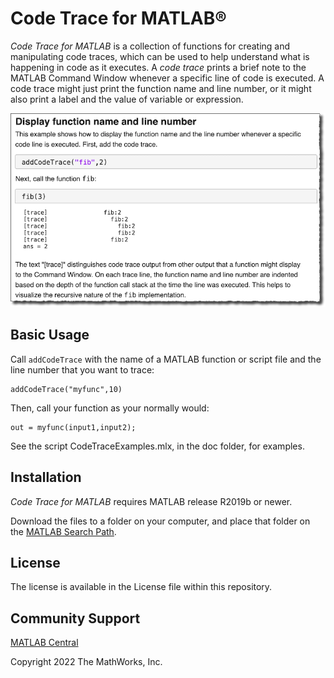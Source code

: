 # Code Trace for MATLAB&reg;

<!-- [![View <File Exchange Title> on File Exchange](https://www.mathworks.com/matlabcentral/images/matlab-file-exchange.svg)](https://www.mathworks.com/matlabcentral/fileexchange/####-file-exchange-title)  -->
<!-- Add this icon to the README if this repo also appears on File Exchange via the "Connect to GitHub" feature --> 

*Code Trace for MATLAB* is a collection of functions for creating and manipulating code traces, which can be used to help understand what is happening in code as it executes. A *code trace* prints a brief note to the MATLAB Command Window whenever a specific line of code is executed. A code trace might just print the function name and line number, or it might also print a label and the value of variable or expression.

![screen shot of displaying a function name and line number](./doc/display-function-name-and-line-number.png)

## Basic Usage 

Call `addCodeTrace` with the name of a MATLAB function or script file and the line number that you want to trace:

```
addCodeTrace("myfunc",10)
```

Then, call your function as your normally would:

```
out = myfunc(input1,input2);
```

See the script CodeTraceExamples.mlx, in the doc folder, for examples.

## Installation

*Code Trace for MATLAB* requires MATLAB release R2019b or newer.

Download the files to a folder on your computer, and place that folder on the [MATLAB Search Path](https://www.mathworks.com/help/matlab/matlab_env/what-is-the-matlab-search-path.html).

## License

The license is available in the License file within this repository.

## Community Support
[MATLAB Central](https://www.mathworks.com/matlabcentral)

Copyright 2022 The MathWorks, Inc.
